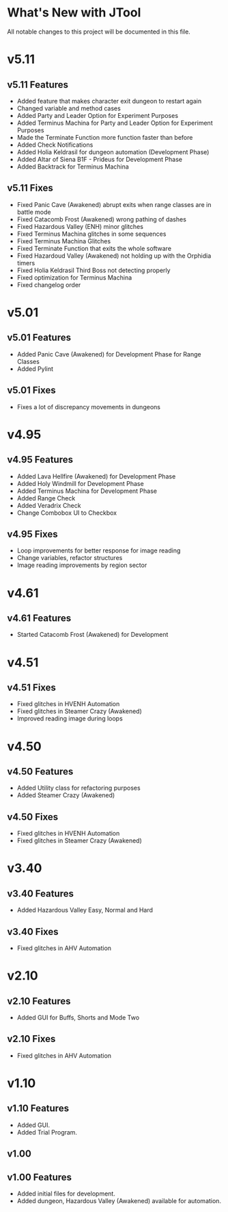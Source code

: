 # What's New with JTool

All notable changes to this project will be documented in this file.

# v5.11

## v5.11 Features

- Added feature that makes character exit dungeon to restart again
- Changed variable and method cases
- Added Party and Leader Option for Experiment Purposes
- Added Terminus Machina for Party and Leader Option for Experiment Purposes
- Made the Terminate Function more function faster than before
- Added Check Notifications
- Added Holia Keldrasil for dungeon automation (Development Phase)
- Added Altar of Siena B1F - Prideus for Development Phase
- Added Backtrack for Terminus Machina

## v5.11 Fixes

- Fixed Panic Cave (Awakened) abrupt exits when range classes are in battle mode
- Fixed Catacomb Frost (Awakened) wrong pathing of dashes
- Fixed Hazardous Valley (ENH) minor glitches
- Fixed Terminus Machina glitches in some sequences
- Fixed Terminus Machina Glitches
- Fixed Terminate Function that exits the whole software
- Fixed Hazardoud Valley (Awakened) not holding up with the Orphidia timers
- Fixed Holia Keldrasil Third Boss not detecting properly
- Fixed optimization for Terminus Machina
- Fixed changelog order

# v5.01

## v5.01 Features

- Added Panic Cave (Awakened) for Development Phase for Range Classes
- Added Pylint

## v5.01 Fixes

- Fixes a lot of discrepancy movements in dungeons

# v4.95

## v4.95 Features

- Added Lava Hellfire (Awakened) for Development Phase
- Added Holy Windmill for Development Phase
- Added Terminus Machina for Development Phase
- Added Range Check
- Added Veradrix Check
- Change Combobox UI to Checkbox

## v4.95 Fixes

- Loop improvements for better response for image reading
- Change variables, refactor structures
- Image reading improvements by region sector

# v4.61

## v4.61 Features

- Started Catacomb Frost (Awakened) for Development

# v4.51

## v4.51 Fixes

- Fixed glitches in HVENH Automation
- Fixed glitches in Steamer Crazy (Awakened)
- Improved reading image during loops

# v4.50

## v4.50 Features

- Added Utility class for refactoring purposes
- Added Steamer Crazy (Awakened)

## v4.50 Fixes

- Fixed glitches in HVENH Automation
- Fixed glitches in Steamer Crazy (Awakened)

# v3.40

## v3.40 Features

- Added Hazardous Valley Easy, Normal and Hard

## v3.40 Fixes

- Fixed glitches in AHV Automation

# v2.10

## v2.10 Features

- Added GUI for Buffs, Shorts and Mode Two

## v2.10 Fixes

- Fixed glitches in AHV Automation

# v1.10

## v1.10 Features

- Added GUI.
- Added Trial Program.

## v1.00

## v1.00 Features

- Added initial files for development.
- Added dungeon, Hazardous Valley (Awakened) available for automation.
